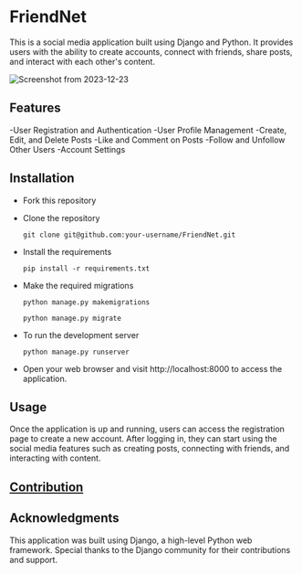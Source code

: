 # FriendNet
This is a social media application built using Django and Python. It provides users with the ability to create accounts, connect with friends, share posts, and interact with each other's content.

![Screenshot from 2023-12-23](https://drive.google.com/file/d/166WEwJKItHrGDkdsTmi4y1Es7lTa0jHf/view?usp=sharing)


## Features

-User Registration and Authentication
-User Profile Management
-Create, Edit, and Delete Posts
-Like and Comment on Posts
-Follow and Unfollow Other Users
-Account Settings


## Installation

+ Fork this repository

+ Clone the repository
  ```
  git clone git@github.com:your-username/FriendNet.git
  ```
  
+ Install the requirements
  ```
  pip install -r requirements.txt
  ```
  
+ Make the required migrations
  ```
  python manage.py makemigrations
  ```
  ```
  python manage.py migrate
  ```

+ To run the development server
  ```
  python manage.py runserver
  ```

+ Open your web browser and visit http://localhost:8000 to access the application.

## Usage

Once the application is up and running, users can access the registration page to create a new account. After logging in, they can start using the social media features such as creating posts, connecting with friends, and interacting with content.

## [Contribution](./docs/contribution.md)

## Acknowledgments

This application was built using Django, a high-level Python web framework. Special thanks to the Django community for their contributions and support.






  
